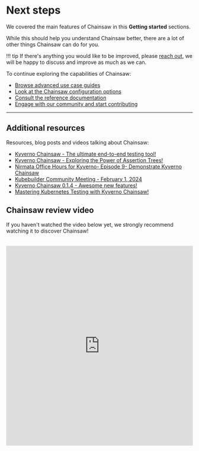 # Next steps

We covered the main features of Chainsaw in this **Getting started** sections.

While this should help you understand Chainsaw better, there are a lot of other things Chainsaw can do for you.

!!! tip
    If there's anything you would like to be improved, please [reach out](../community/index.md), we will be happy to discuss and improve as much as we can.

To continue exploring the capabilities of Chainsaw:

- [Browse advanced use case guides](./advanced/index.md)
- [Look at the Chainsaw configuration options](../configuration/index.md)
- [Consult the reference documentation](../reference/bindings.md)
- [Engage with our community and start contributing](../community/index.md)

---

## Additional resources

Resources, blog posts and videos talking about Chainsaw:

- [Kyverno Chainsaw - The ultimate end-to-end testing tool!](https://kyverno.io/blog/2023/12/12/kyverno-chainsaw-the-ultimate-end-to-end-testing-tool/)
- [Kyverno Chainsaw - Exploring the Power of Assertion Trees!](https://kyverno.io/blog/2023/12/13/kyverno-chainsaw-exploring-the-power-of-assertion-trees/)
- [Nirmata Office Hours for Kyverno- Episode 9- Demonstrate Kyverno Chainsaw](https://www.youtube.com/watch?v=IrIteTTjlbU)
- [Kubebuilder Community Meeting - February 1, 2024](https://www.youtube.com/watch?v=Ejof-wtAdQM)
- [Kyverno Chainsaw 0.1.4 - Awesome new features!](https://kyverno.io/blog/2024/02/15/kyverno-chainsaw-0.1.4-awesome-new-features/)
- [Mastering Kubernetes Testing with Kyverno Chainsaw!](https://youtu.be/hQJWGzogIiI)

## Chainsaw review video

If you haven't watched the video below yet, we strongly recommend watching it to discover Chainsaw!

<div style="display: flex; justify-content: center; margin-top: 2rem;">
    <iframe width="960" height="540" src="https://www.youtube.com/embed/hQJWGzogIiI"
        title="Mastering Kubernetes Testing with Kyverno Chainsaw!" frameborder="0" allowfullscreen>
    </iframe>
</div>

